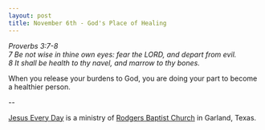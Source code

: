 ```yaml
---
layout: post
title: November 6th - God's Place of Healing
---
```


_Proverbs 3:7-8  
7 Be not wise in thine own eyes: fear the LORD, and depart from evil.  
8 It shall be health to thy navel, and marrow to thy bones._

When you release your burdens to God, you are doing your part to
become a healthier person.

 --

<a href=http://jesuseveryday.net>Jesus Every Day</a> is a ministry of <a href=http://rodgersbaptist.net>Rodgers Baptist Church</a> in Garland, Texas.
